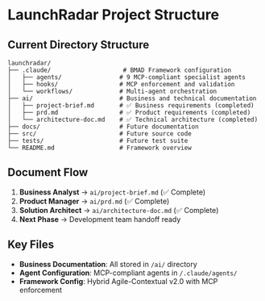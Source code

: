 # LaunchRadar Project Structure

## Current Directory Structure
```
launchradar/
├── .claude/                    # BMAD Framework configuration
│   ├── agents/                # 9 MCP-compliant specialist agents
│   ├── hooks/                 # MCP enforcement and validation
│   └── workflows/             # Multi-agent orchestration
├── ai/                        # Business and technical documentation
│   ├── project-brief.md       # ✅ Business requirements (completed)
│   ├── prd.md                 # ✅ Product requirements (completed)  
│   └── architecture-doc.md    # ✅ Technical architecture (completed)
├── docs/                      # Future documentation
├── src/                       # Future source code
├── tests/                     # Future test suite
└── README.md                  # Framework overview
```

## Document Flow
1. **Business Analyst** → `ai/project-brief.md` (✅ Complete)
2. **Product Manager** → `ai/prd.md` (✅ Complete)
3. **Solution Architect** → `ai/architecture-doc.md` (✅ Complete)
4. **Next Phase** → Development team handoff ready

## Key Files
- **Business Documentation**: All stored in `/ai/` directory
- **Agent Configuration**: MCP-compliant agents in `/.claude/agents/`
- **Framework Config**: Hybrid Agile-Contextual v2.0 with MCP enforcement